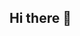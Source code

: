 ## Hi there 👋

<!--

**Here are some ideas to get you started:**

🙋‍♀️ We have out-of-the-box solutions for collaboration, rules, meta-data, integrations, security, deployment, and continuous integration that allow you to focus your resources on what matters. Our technology stacks and APIs will get you to MVP faster on a foundation that will grow with you.
-->
